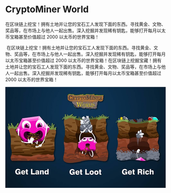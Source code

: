 # CryptoMiner World


在区块链上挖宝！拥有土地并让您的宝石工人发现下面的东西。寻找黄金、文物、奖品等，在市场上与他人一起出售。深入挖掘并发现稀有钥匙，能够打开每月以太币宝箱甚至价值超过 2000 以太币的世界宝箱！

 在区块链上挖宝！拥有土地并让您的宝石工人发现下面的东西。寻找黄金、文物、奖品等，在市场上与他人一起出售。深入挖掘并发现稀有钥匙，能够打开每月以太币宝箱甚至价值超过 2000 以太币的世界宝箱！在区块链上挖掘宝藏！拥有土地并让您的宝石工人发现下面的东西。寻找黄金、文物、奖品等，在市场上与他人一起出售。深入挖掘并发现稀有钥匙，能够打开每月以太币宝箱甚至价值超过 2000 以太币的世界宝箱！

![1](1.jpg)


